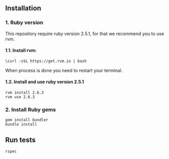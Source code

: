 ## Installation

### 1. Ruby version
This repository require ruby version 2.5.1, for that we recommend you to use rvm.

#### 1.1. Install rvm:
```
\curl -sSL https://get.rvm.io | bash
```
When process is done you need to restart your terminal.

#### 1.2. Install and use ruby version 2.5.1
```
rvm install 2.6.3
rvm use 2.6.3
```

### 2. Install Ruby gems
```
gem install bundler
bundle install
```

## Run tests
```
rspec
```